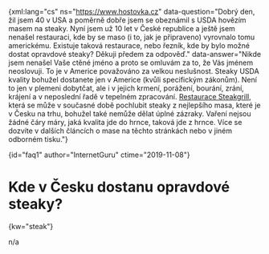 
{xml:lang="cs" ns="https://www.hostovka.cz" data-question="Dobrý den, žil jsem 40 v USA a poměrně dobře jsem se obeznámil s USDA hovězím masem na steaky. Nyní jsem už 10 let v České republice a ještě jsem nenašel restauraci, kde by se maso (i to, jak je připraveno) vyrovnalo tomu americkému. Existuje taková restaurace, nebo řezník, kde by bylo možné dostat opravdové steaky? Děkuji předem za odpověď." data-answer="Nikde jsem nenašel Vaše ctěné jméno a proto se omluvám za to, že Vás jménem neoslovuji. To je v Americe považováno za velkou neslušnost. Steaky USDA kvality bohužel dostanete jen v Americe (kvůli specifickým zákonům). Není to jen v plemeni dobytčat, ale i v jejich krmení, porážení, bourání, zrání, krájení a v neposlední řadě v tepelném zpracování. <a href="https://www.steakgrill.cz">Restaurace Steakgrill</a>, která se může v současné době pochlubit steaky z nejlepšího masa, které je v Česku na trhu, bohužel také nemůže dělat úplné zázraky. Vaření nejsou žádné čáry máry, jaká kvalita jde do hrnce, taková jde z hrnce. Více se dozvíte v dalších článcích o mase na těchto stránkách nebo v jiném odborném tisku."}

{id="faq1" author="InternetGuru" ctime="2019-11-08"}

# Kde v Česku dostanu opravdové steaky?

{kw="steak"}

n/a

